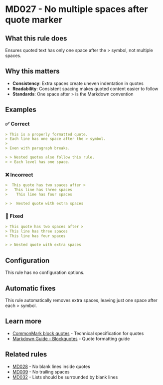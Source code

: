 # MD027 - No multiple spaces after quote marker

## What this rule does

Ensures quoted text has only one space after the > symbol, not multiple spaces.

## Why this matters

- **Consistency**: Extra spaces create uneven indentation in quotes
- **Readability**: Consistent spacing makes quoted content easier to follow
- **Standards**: One space after > is the Markdown convention

## Examples

### ✅ Correct

```markdown
> This is a properly formatted quote.
> Each line has one space after the > symbol.
> 
> Even with paragraph breaks.

> > Nested quotes also follow this rule.
> > Each level has one space.
```

### ❌ Incorrect

<!-- rumdl-disable MD027 -->

```markdown
>  This quote has two spaces after >
>   This line has three spaces
>    This line has four spaces

> >  Nested quote with extra spaces
```

<!-- rumdl-enable MD027 -->

### 🔧 Fixed

```markdown
> This quote has two spaces after >
> This line has three spaces
> This line has four spaces

> > Nested quote with extra spaces
```

## Configuration

This rule has no configuration options.

## Automatic fixes

This rule automatically removes extra spaces, leaving just one space after each > symbol.

## Learn more

- [CommonMark block quotes](https://spec.commonmark.org/0.31.2/#block-quotes) - Technical specification for quotes
- [Markdown Guide - Blockquotes](https://www.markdownguide.org/basic-syntax/#blockquotes-1) - Quote formatting guide

## Related rules

- [MD028](md028.md) - No blank lines inside quotes
- [MD009](md009.md) - No trailing spaces
- [MD032](md032.md) - Lists should be surrounded by blank lines
